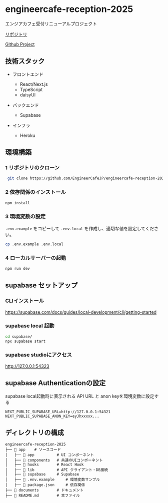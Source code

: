 # engineercafe-reception-2025

エンジアカフェ受付リニューアルプロジェクト

[リポジトリ](https://github.com/EngineerCafeJP/engineercafe-reception-2025)
 
[Github Project](https://github.com/orgs/EngineerCafeJP/projects/2)


## 技術スタック

- フロントエンド
  - React/Next.js
  - TypeScript
  - daisyUI
  
- バックエンド
  - Supabase
  
- インフラ
  - Heroku

## 環境構築

### 1 リポジトリのクローン
``` bash
 git clone https://github.com/EngineerCafeJP/engineercafe-reception-2025.git
```


### 2️ 依存関係のインストール
```bash
npm install
```

### 3️ 環境変数の設定

`.env.example` をコピーして `.env.local` を作成し、適切な値を設定してください。
```bash
cp .env.example .env.local
```

### 4️ ローカルサーバーの起動
```bash
npm run dev
```

## supabase セットアップ

### CLIインストール
https://supabase.com/docs/guides/local-development/cli/getting-started


### supabase local 起動
```bash
cd supabase/
npx supabase start
```

### supabase studioにアクセス
http://127.0.0.1:54323


## supabase Authenticationの設定

supabase local起動時に表示される
API URL と anon keyを環境変数に設定する

``` .env.local
NEXT_PUBLIC_SUPABASE_URL=http://127.0.0.1:54321
NEXT_PUBLIC_SUPABASE_ANON_KEY=eyJhxxxxx...
```

## ディレクトリの構成

```
engineercafe-reception-2025
├── 📂 app    # ソースコード
│   ├── 📂 app          # UI コンポーネント
│   ├── 📂 components   # 共通のUIコンポーネント
│   ├── 📂 hooks        # React Hook
│   ├── 📂 lib          # API クライアント・DB接続
│   ├── 📂 supabase     # Supabase
│   ├── 📄 .env.example     # 環境変数サンプル
│   ├── 📄 package.json     # 依存関係
├── 📂 documents        # ドキュメント
├── 📄 README.md        # 本ファイル
```
